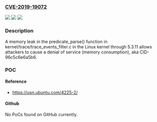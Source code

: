 ### [CVE-2019-19072](https://cve.mitre.org/cgi-bin/cvename.cgi?name=CVE-2019-19072)
![](https://img.shields.io/static/v1?label=Product&message=n%2Fa&color=blue)
![](https://img.shields.io/static/v1?label=Version&message=n%2Fa&color=blue)
![](https://img.shields.io/static/v1?label=Vulnerability&message=n%2Fa&color=brighgreen)

### Description

A memory leak in the predicate_parse() function in kernel/trace/trace_events_filter.c in the Linux kernel through 5.3.11 allows attackers to cause a denial of service (memory consumption), aka CID-96c5c6e6a5b6.

### POC

#### Reference
- https://usn.ubuntu.com/4225-2/

#### Github
No PoCs found on GitHub currently.


